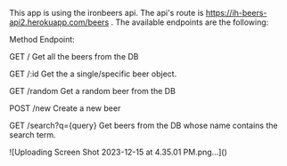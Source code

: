 This app is using the ironbeers api. The api's route is https://ih-beers-api2.herokuapp.com/beers . The available endpoints are the following:

Method Endpoint:

 <p>GET /         Get all the beers from the DB</p>
 <p>GET /:id      Get the a single/specific beer object.</p>
 <p>GET /random   Get a random beer from the DB</p>
 <p>POST /new      Create a new beer</p>
 <p>GET /search?q={query}  Get beers from the DB whose name contains the search term.</p>
![Uploading Screen Shot 2023-12-15 at 4.35.01 PM.png…]()
